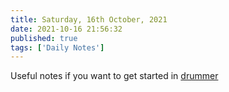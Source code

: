 ```yaml
---
title: Saturday, 16th October, 2021
date: 2021-10-16 21:56:32
published: true
tags: ['Daily Notes']
---
```


Useful notes if you want to get started in [drummer](https://www.amitgawande.com/2021/10/16/getting-started-blogging.html)
